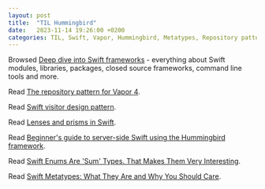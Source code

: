 ```yaml
---
layout: post
title:  "TIL Hummingbird"
date:   2023-11-14 19:26:00 +0200
categories: TIL, Swift, Vapor, Hummingbird, Metatypes, Repository pattern, Visitor pattern, Lens, Prism
---
```

Browsed [Deep dive into Swift frameworks](https://theswiftdev.com/deep-dive-into-swift-frameworks/) - everything about Swift modules, libraries, packages, closed source frameworks, command line tools and more.

Read [The repository pattern for Vapor 4](https://theswiftdev.com/the-repository-pattern-for-vapor-4/).

Read [Swift visitor design pattern](https://theswiftdev.com/swift-visitor-design-pattern/).

Read [Lenses and prisms in Swift](https://theswiftdev.com/lenses-and-prisms-in-swift/).

Read [Beginner's guide to server-side Swift using the Hummingbird framework](https://theswiftdev.com/beginners-guide-to-server-side-swift-using-the-hummingbird-framework/).

Read [Swift Enums Are 'Sum' Types. That Makes Them Very Interesting](https://mislavjavor.github.io/2017-04-19/Swift-enums-are-sum-types.-That-makes-them-very-interesting/).

Read [Swift Metatypes: What They Are and Why You Should Care](https://holyswift.app/how-to-use-metatypes-in-swift/).
